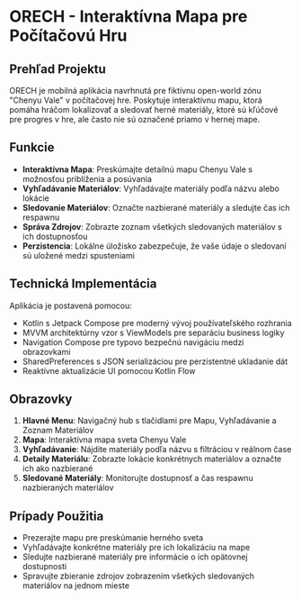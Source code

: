 # ORECH - Interaktívna Mapa pre Počítačovú Hru

## Prehľad Projektu
ORECH je mobilná aplikácia navrhnutá pre fiktívnu open-world zónu "Chenyu Vale" v počítačovej hre. Poskytuje interaktívnu mapu, ktorá pomáha hráčom lokalizovať a sledovať herné materiály, ktoré sú kľúčové pre progres v hre, ale často nie sú označené priamo v hernej mape.

## Funkcie
- **Interaktívna Mapa**: Preskúmajte detailnú mapu Chenyu Vale s možnosťou priblíženia a posúvania
- **Vyhľadávanie Materiálov**: Vyhľadávajte materiály podľa názvu alebo lokácie
- **Sledovanie Materiálov**: Označte nazbierané materiály a sledujte čas ich respawnu
- **Správa Zdrojov**: Zobrazte zoznam všetkých sledovaných materiálov s ich dostupnosťou
- **Perzistencia**: Lokálne úložisko zabezpečuje, že vaše údaje o sledovaní sú uložené medzi spusteniami

## Technická Implementácia
Aplikácia je postavená pomocou:
- Kotlin s Jetpack Compose pre moderný vývoj používateľského rozhrania
- MVVM architektúrny vzor s ViewModels pre separáciu business logiky
- Navigation Compose pre typovo bezpečnú navigáciu medzi obrazovkami
- SharedPreferences s JSON serializáciou pre perzistentné ukladanie dát
- Reaktívne aktualizácie UI pomocou Kotlin Flow

## Obrazovky
1. **Hlavné Menu**: Navigačný hub s tlačidlami pre Mapu, Vyhľadávanie a Zoznam Materiálov
2. **Mapa**: Interaktívna mapa sveta Chenyu Vale
3. **Vyhľadávanie**: Nájdite materiály podľa názvu s filtráciou v reálnom čase
4. **Detaily Materiálu**: Zobrazte lokácie konkrétnych materiálov a označte ich ako nazbierané
5. **Sledované Materiály**: Monitorujte dostupnosť a čas respawnu nazbieraných materiálov

## Prípady Použitia
- Prezerajte mapu pre preskúmanie herného sveta
- Vyhľadávajte konkrétne materiály pre ich lokalizáciu na mape
- Sledujte nazbierané materiály pre informácie o ich opätovnej dostupnosti
- Spravujte zbieranie zdrojov zobrazením všetkých sledovaných materiálov na jednom mieste
